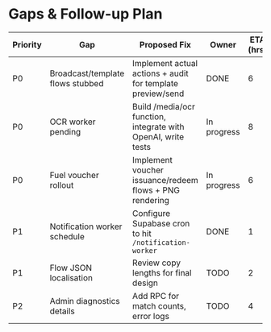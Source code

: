 # Gaps & Follow-up Plan

| Priority | Gap                              | Proposed Fix                                                  | Owner       | ETA (hrs) | Test steps                         | Rollback              |
| -------- | -------------------------------- | ------------------------------------------------------------- | ----------- | --------- | ---------------------------------- | --------------------- |
| P0       | Broadcast/template flows stubbed | Implement actual actions + audit for template preview/send    | DONE        | 6         | Postman call, Flow replay          | Revert new handlers   |
| P0       | OCR worker pending               | Build /media/ocr function, integrate with OpenAI, write tests | In progress | 8         | Upload fixture, verify menus       | Disable worker        |
| P0       | Fuel voucher rollout             | Implement voucher issuance/redeem flows + PNG rendering       | In progress | 6         | Issue + redeem via admin flow      | Remove voucher tables |
| P1       | Notification worker schedule     | Configure Supabase cron to hit `/notification-worker`         | DONE        | 1         | Check notifications status changes | Remove schedule       |
| P1       | Flow JSON localisation           | Review copy lengths for final design                          | TODO        | 2         | Meta validation                    | Revert JSON           |
| P2       | Admin diagnostics details        | Add RPC for match counts, error logs                          | TODO        | 4         | Call diag flow                     | Skip RPC              |
